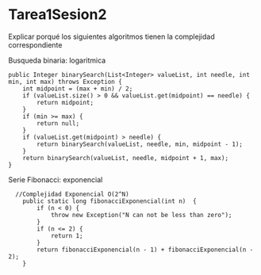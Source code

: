 # Tarea1Sesion2

Explicar porqué los siguientes algoritmos tienen la complejidad correspondiente

Busqueda binaria: logaritmica

	public Integer binarySearch(List<Integer> valueList, int needle, int min, int max) throws Exception {
        int midpoint = (max + min) / 2;
        if (valueList.size() > 0 && valueList.get(midpoint) == needle) {
            return midpoint;
        }
        if (min >= max) {
            return null;
        }
        if (valueList.get(midpoint) > needle) {
            return binarySearch(valueList, needle, min, midpoint - 1);
        }
        return binarySearch(valueList, needle, midpoint + 1, max);
    }
    
    


Serie Fibonacci: exponencial

      //Complejidad Exponencial O(2^N)
	    public static long fibonacciExponencial(int n)  {
            if (n < 0) {
                throw new Exception("N can not be less than zero");
            }
            if (n <= 2) {
                return 1;
            }
            return fibonacciExponencial(n - 1) + fibonacciExponencial(n - 2);
	    }
